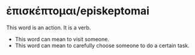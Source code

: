 # ἐπισκέπτομαι/episkeptomai
This word is an action. It is a verb.
* This word can mean to visit someone.
* This word can mean to carefully choose someone to do a certain task.
